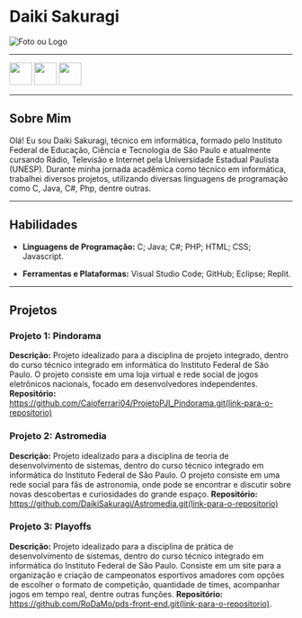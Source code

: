 # Daiki Sakuragi

![Foto ou Logo](https://encrypted-tbn0.gstatic.com/images?q=tbn:ANd9GcTHsQMnrbB_AFTjPtYLqrhRx6rQ4dzNZWDWc8IYa1ePuVaQp1eoovKm-J4&s=10)

---

<div>
  <a align="center" href="https://br.linkedin.com/in/daiki-sakuragi?trk=people_directory"><img  width="40" src="https://upload.wikimedia.org/wikipedia/commons/thumb/c/ca/LinkedIn_logo_initials.png/480px-LinkedIn_logo_initials.png"/></a>
  <a align="center" href="https://github.com/DaikiSakuragi"><img  width="40" src="https://cdn-icons-png.flaticon.com/512/25/25231.png"/></a>
  <a align="center" href="mailto:daikisakuragi@outlook.com, daikisakuragi@outlook.com,?subject=Assunto do email&cc=daikisakuragi@outlook.com&bcc=daikisakuragi@outlook.com&body=Conteúdo do e-mail que será preenchido automaticamente"><img  width="40" src="https://cdn.iconscout.com/icon/free/png-256/free-outlook-5-1174817.png"/></a>
</div>

---

## Sobre Mim

Olá! Eu sou Daiki Sakuragi, técnico em informática, formado pelo Instituto Federal de Educação, Ciência e Tecnologia de São Paulo e atualmente cursando Rádio, Televisão e Internet pela Universidade Estadual Paulista (UNESP). Durante minha jornada acadêmica como técnico em informática, trabalhei diversos projetos, utilizando diversas linguagens de programação como C, Java, C#, Php, dentre outras.

---

## Habilidades

- **Linguagens de Programação:** C; Java; C#; PHP; HTML; CSS; Javascript.
  
- **Ferramentas e Plataformas:** Visual Studio Code; GitHub; Eclipse; Replit.
---

## Projetos

### Projeto 1: Pindorama
**Descrição:** Projeto idealizado para a disciplina de projeto integrado, dentro do curso técnico integrado em informática do Instituto Federal de São Paulo. O projeto consiste em uma loja virtual e rede social de jogos eletrônicos nacionais, focado em desenvolvedores independentes.
**Repositório:** https://github.com/Caioferrari04/ProjetoPJI_Pindorama.git(link-para-o-repositorio)

### Projeto 2: Astromedia
**Descrição:** Projeto idealizado para a disciplina de teoria de desenvolvimento de sistemas, dentro do curso técnico integrado em informática do Instituto Federal de São Paulo. O projeto consiste em uma rede social para fãs de astronomia, onde pode se encontrar e discutir sobre novas descobertas e curiosidades do grande espaço.
**Repositório:** https://github.com/DaikiSakuragi/Astromedia.git(link-para-o-repositorio)

### Projeto 3: Playoffs
**Descrição:** Projeto idealizado para a disciplina de prática de desenvolvimento de sistemas, dentro do curso técnico integrado em informática do Instituto Federal de São Paulo. Consiste em um site para a organização e criação de campeonatos esportivos amadores com opções de escolher o formato de competição, quantidade de times, acompanhar jogos em tempo real, dentre outras funções.
**Repositório:** https://github.com/RoDaMo/pds-front-end.git(link-para-o-repositorio).

